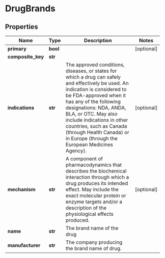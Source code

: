 # DrugBrands

## Properties
Name | Type | Description | Notes
------------ | ------------- | ------------- | -------------
**primary** | **bool** |  | [optional] 
**composite_key** | **str** |  | 
**indications** | **str** | The approved conditions, diseases, or states for which a drug can safely and effectively be used. An indication is considered to be FDA-approved when it has any of the following designations: NDA, ANDA, BLA, or OTC. May also include indications in other countries, such as Canada (through Health Canada) or in Europe (through the European Medicines Agency). | [optional] 
**mechanism** | **str** | A component of pharmacodynamics that describes the biochemical interaction through which a drug produces its intended effect. May include the exact molecular protein or enzyme targets and/or a description of the physiological effects produced. | [optional] 
**name** | **str** | The brand name of the drug | 
**manufacturer** | **str** | The company producing the brand name of drug. | 



